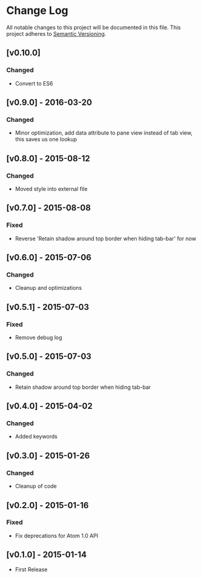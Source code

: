 # Change Log
All notable changes to this project will be documented in this file.
This project adheres to [Semantic Versioning](http://semver.org/).

## **[v0.10.0]**
### Changed
- Convert to ES6

## **[v0.9.0]** - 2016-03-20
### Changed
- Minor optimization, add data attribute to pane view instead of tab view, this saves us one lookup

## **[v0.8.0]** - 2015-08-12
### Changed
- Moved style into external file

## **[v0.7.0]** - 2015-08-08
### Fixed
- Reverse 'Retain shadow around top border when hiding tab-bar' for now

## **[v0.6.0]** - 2015-07-06
### Changed
- Cleanup and optimizations

## **[v0.5.1]** - 2015-07-03
### Fixed
- Remove debug log

## **[v0.5.0]** - 2015-07-03
### Changed
- Retain shadow around top border when hiding tab-bar

## **[v0.4.0]** - 2015-04-02
### Changed
- Added keywords

## **[v0.3.0]** - 2015-01-26
### Changed
- Cleanup of code

## **[v0.2.0]** - 2015-01-16
### Fixed
- Fix deprecations for Atom 1.0 API

## **[v0.1.0]** - 2015-01-14
- First Release
